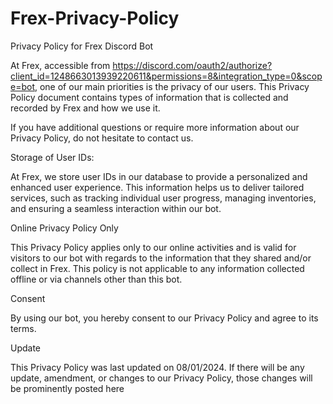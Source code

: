 # Frex-Privacy-Policy

Privacy Policy for Frex Discord Bot

At Frex, accessible from https://discord.com/oauth2/authorize?client_id=1248663013939220611&permissions=8&integration_type=0&scope=bot, one of our main priorities is the privacy of our users. This Privacy Policy document contains types of information that is collected and recorded by Frex and how we use it.

If you have additional questions or require more information about our Privacy Policy, do not hesitate to contact us.

Storage of User IDs:

At Frex, we store user IDs in our database to provide a personalized and enhanced user experience. This information helps us to deliver tailored services, such as tracking individual user progress, managing inventories, and ensuring a seamless interaction within our bot.

Online Privacy Policy Only

This Privacy Policy applies only to our online activities and is valid for visitors to our bot with regards to the information that they shared and/or collect in Frex. This policy is not applicable to any information collected offline or via channels other than this bot.

Consent

By using our bot, you hereby consent to our Privacy Policy and agree to its terms.

Update

This Privacy Policy was last updated on 08/01/2024. If there will be any update, amendment, or changes to our Privacy Policy, those changes will be prominently posted here
